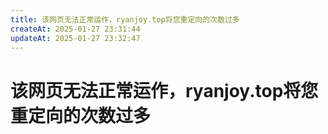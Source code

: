 ```yaml
---
title: 该网页无法正常运作，ryanjoy.top将您重定向的次数过多
createAt: 2025-01-27 23:31:44
updateAt: 2025-01-27 23:32:47
---
```


# 该网页无法正常运作，ryanjoy.top将您重定向的次数过多